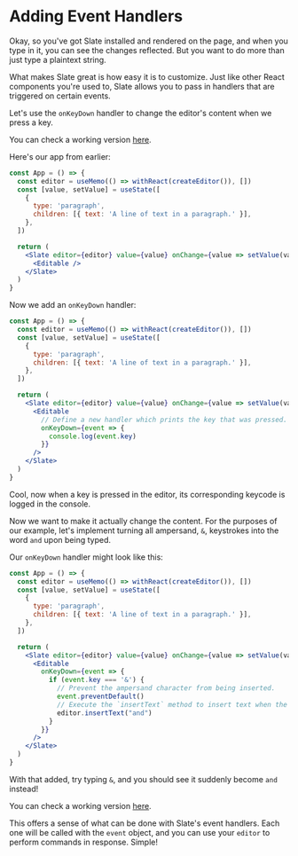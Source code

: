 # Adding Event Handlers

Okay, so you've got Slate installed and rendered on the page, and when you type in it, you can see the changes reflected. But you want to do more than just type a plaintext string.

What makes Slate great is how easy it is to customize. Just like other React components you're used to, Slate allows you to pass in handlers that are triggered on certain events.

Let's use the `onKeyDown` handler to change the editor's content when we press a key.

You can check a working version [here](https://codesandbox.io/s/slatejs-examples-adding-event-handlers-1nuv7).

Here's our app from earlier:

```jsx
const App = () => {
  const editor = useMemo(() => withReact(createEditor()), [])
  const [value, setValue] = useState([
    {
      type: 'paragraph',
      children: [{ text: 'A line of text in a paragraph.' }],
    },
  ])

  return (
    <Slate editor={editor} value={value} onChange={value => setValue(value)}>
      <Editable />
    </Slate>
  )
}
```

Now we add an `onKeyDown` handler:

```jsx
const App = () => {
  const editor = useMemo(() => withReact(createEditor()), [])
  const [value, setValue] = useState([
    {
      type: 'paragraph',
      children: [{ text: 'A line of text in a paragraph.' }],
    },
  ])

  return (
    <Slate editor={editor} value={value} onChange={value => setValue(value)}>
      <Editable
        // Define a new handler which prints the key that was pressed.
        onKeyDown={event => {
          console.log(event.key)
        }}
      />
    </Slate>
  )
}
```

Cool, now when a key is pressed in the editor, its corresponding keycode is logged in the console.

Now we want to make it actually change the content. For the purposes of our example, let's implement turning all ampersand, `&`, keystrokes into the word `and` upon being typed.

Our `onKeyDown` handler might look like this:

```jsx
const App = () => {
  const editor = useMemo(() => withReact(createEditor()), [])
  const [value, setValue] = useState([
    {
      type: 'paragraph',
      children: [{ text: 'A line of text in a paragraph.' }],
    },
  ])

  return (
    <Slate editor={editor} value={value} onChange={value => setValue(value)}>
      <Editable
        onKeyDown={event => {
          if (event.key === '&') {
            // Prevent the ampersand character from being inserted.
            event.preventDefault()
            // Execute the `insertText` method to insert text when the event occurs.
            editor.insertText("and")
          }
        }}
      />
    </Slate>
  )
}
```

With that added, try typing `&`, and you should see it suddenly become `and` instead!


You can check a working version [here](https://codesandbox.io/s/slatejs-examples-adding-event-handlers-1nuv7).

This offers a sense of what can be done with Slate's event handlers. Each one will be called with the `event` object, and you can use your `editor` to perform commands in response. Simple!

